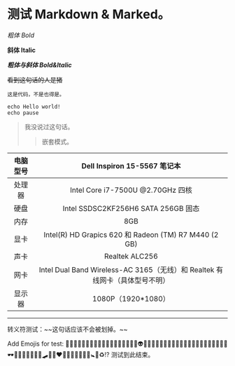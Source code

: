 # 测试 Markdown & Marked。

*粗体 Bold*

**斜体 Italic**

**_粗体与斜体 Bold&Italic_**

~~看到这句话的人是猪~~

`这是代码，不是也得是。`

```
echo Hello world!
echo pause
```

> 我没说过这句话。
>> 嵌套模式。

|电脑型号   |Dell Inspiron 15-5567 笔记本|
|  :----:    |  :----:                             |
|处理器|Intel Core i7-7500U @2.70GHz 四核|
|硬盘|Intel SSDSC2KF256H6 SATA 256GB 固态|
|    内存      |           8GB        |
|显卡| Intel(R) HD Grapics 620 和 Radeon (TM) R7 M440 (2 GB)|
|声卡|Realtek ALC256|
|网卡|Intel Dual Band Wireless-AC 3165（无线）和 Realtek 有线网卡（具体型号不明）|
|显示器|1080P（1920\*1080）|

***

转义符测试：\~\~这句话应该不会被划掉。\~\~

Add Emojis for test: 👶🧐😱🤢😡🥶🤭🤖🧧🤠🥳🤮🤯😨😱🥶😏🤑👽😈👻💩🙀🙉🐼🦒🐴🦄🦏👴🦹👩‍✈️👨‍💻🧑‍🍳🎈🎊🎃🕶️🦺🍕🥓🍔🥪🧀🚛🛹🛴🚒❤️💓💔💢💥⛎💤🈲🚼🔕♻️⁉️
测试到此结束。
